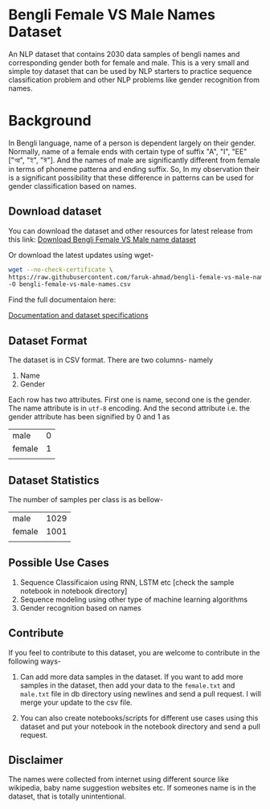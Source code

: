 # Bengli Female VS Male Names Dataset

An NLP dataset that contains 2030 data samples of bengli names and corresponding gender both for female and male. This is a very small and simple toy dataset that can be used by NLP starters to practice sequence classification problem and other NLP problems like gender recognition from names.


# Background

In Bengli language, name of a person is dependent largely on their gender. Normally, name of a female ends with certain type of suffix "A", "I", "EE" ["আ", "ই", "ঈ"]. And the names of male are significantly different from female in terms of phoneme patterna and ending suffix. So, In my observation their is a significant possibility that these difference in patterns can be used for gender classification based on names.


## Download dataset

You can download the dataset and other resources for latest release from this link: 
[Download Bengli Female VS Male name dataset](https://github.com/faruk-ahmad/bengli-female-vs-male-names/archive/v1.0.0.zip)


Or download the latest updates using wget-

```bash
wget --no-check-certificate \ 
https://raw.githubusercontent.com/faruk-ahmad/bengli-female-vs-male-names/master/dataset/bengli-female-vs-male-names.csv \
-O bengli-female-vs-male-names.csv

```


Find the full documentaion here:

[Documentation and dataset specifications](https://github.com/faruk-ahmad/bengli-female-vs-male-names)

## Dataset Format

The dataset is in CSV format. There are two columns- namely 
1. Name
2. Gender

Each row has two attributes. First one is name, second one is the gender. The name attribute is in ```utf-8``` encoding. And the second attribute i.e. the gender attribute has been signified by 0 and 1 as 

|   |   |
|---|---|
|male| 0|
|female| 1|
|   |   |


## Dataset Statistics

The number of samples per class is as bellow-

|   |   |
|---|---|
|male| 1029|
|female| 1001|
|   |   |

## Possible Use Cases

1. Sequence Classificaion using RNN, LSTM etc [check the sample notebook in notebook directory]
2. Sequence modeling using other type of machine learning algorithms
3. Gender recognition based on names


## Contribute

If you feel to contribute to this dataset, you are welcome to contribute in the following ways-
1. Can add more data samples in the dataset. If you want to add more samples in the dataset, then add your data to the ```female.txt``` and ```male.txt``` file in db directory using newlines and send a pull request. I will merge your update to the csv file.

2. You can also create notebooks/scripts for different use cases using this dataset and put your notebook in the notebook directory and send a pull request.

## Disclaimer

The names were collected from internet using different source like wikipedia, baby name suggestion websites etc. If someones name is in the dataset, that is totally unintentional.